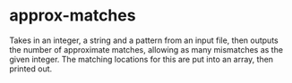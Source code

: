 # approx-matches
Takes in an integer, a string and a pattern from an input file, then outputs the number of approximate matches, allowing as many mismatches as the given integer. The matching locations for this are put into an array, then printed out.
